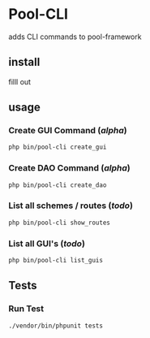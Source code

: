 # Pool-CLI

adds CLI commands to pool-framework

## install

filll out

## usage

### Create GUI Command (*alpha*)

```bash
php bin/pool-cli create_gui
```

### Create DAO Command (*alpha*)

```bash
php bin/pool-cli create_dao
```

### List all schemes / routes (*todo*)

```bash
php bin/pool-cli show_routes
```

### List all GUI's (*todo*)

```bash
php bin/pool-cli list_guis
```

## Tests

### Run Test

```bash
./vendor/bin/phpunit tests
```